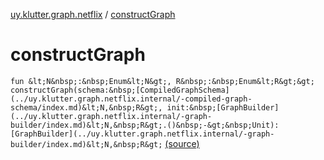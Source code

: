 [uy.klutter.graph.netflix](index.md) / [constructGraph](.)


# constructGraph
`fun &lt;N&nbsp;:&nbsp;Enum&lt;N&gt;, R&nbsp;:&nbsp;Enum&lt;R&gt;&gt; constructGraph(schema:&nbsp;[CompiledGraphSchema](../uy.klutter.graph.netflix.internal/-compiled-graph-schema/index.md)&lt;N,&nbsp;R&gt;, init:&nbsp;[GraphBuilder](../uy.klutter.graph.netflix.internal/-graph-builder/index.md)&lt;N,&nbsp;R&gt;.()&nbsp;-&gt;&nbsp;Unit): [GraphBuilder](../uy.klutter.graph.netflix.internal/-graph-builder/index.md)&lt;N,&nbsp;R&gt;` [(source)](https://github.com/kohesive/klutter/blob/master/netflix-graph-jdk6/src/main/kotlin/uy/klutter/graph/netflix/NetflixGraph.kt#L13)


